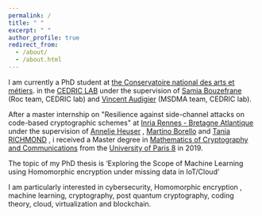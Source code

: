 ```yaml
---
permalink: /
title: " "
excerpt: " "
author_profile: true
redirect_from: 
  - /about/
  - /about.html
---
```


I am currently a PhD student at  <a href="https://www.cnam-paris.fr/cnam-paris/300-parcours-de-formation-de-bac-a-bac-8-a-paris-accueil-1053653.kjsp">the Conservatoire national des arts et métiers</a>. in the  <a href="http://cedric.cnam.fr/lab/welcome/">CEDRIC LAB</a> under the supervision of  <a href="https://samia.roc.cnam.fr/">Samia Bouzefrane</a> (Roc team, CEDRIC lab) and  <a href=" https://vincentaudigier.weebly.com/">Vincent Audigier</a> (MSDMA team, CEDRIC lab). 


After a master internship on "Resilience against side-channel attacks on code-based cryptographic schemes" at  <a href="https://www.inria.fr/fr/centre-inria-universite-rennes">Inria Rennes - Bretagne Atlantique</a> under the supervision of <a href="https://axnxlxe.github.io/">Annelie Heuser</a> , <a href="https://www.math.univ-paris13.fr/~borello/">Martino Borello</a>   and <a href="https://sites.google.com/site/taniarichmondnc/home/en">Tania RICHMOND</a> , i received a Master degree in <a href="https://www.univ-paris8.fr/-Master-Arithmetique-Codage-et-Cryptologie-/">Mathematics of Cryptography and Communications</a> from the  <a href="https://www.univ-paris8.fr/">University of Paris 8</a> in 2019. 

The topic of my PhD thesis is ‘Exploring the Scope of Machine Learning using Homomorphic encryption under missing data in IoT/Cloud’

I am particularly interested in cybersecurity, Homomorphic encryption , machine learning, cryptography, post quantum cryptography, coding theory, cloud, virtualization and blockchain.